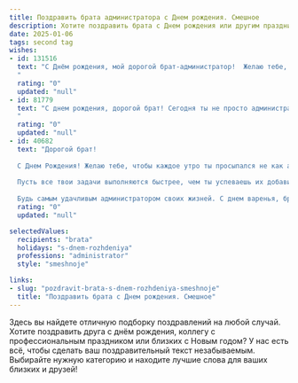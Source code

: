 ```yaml
---
title: Поздравить брата администратора c Днем рождения. Смешное
description: Хотите поздравить брата c Днем рождения или другим праздником? Наш ИИ создаст незабываемое поздравление, а вы обязательно выделитесь среди других.  
date: 2025-01-06
tags: second tag
wishes:
- id: 131516
  text: "С Днём рождения, мой дорогой брат-администратор!  Желаю тебе, чтобы твой день рождения был таким же безупречно организованным, как и твой рабочий график (ну, почти таким же,  позволим себе немного хаоса!).  Пусть все проблемы решаются так же быстро, как ты обрабатываешь заявки, а  подарки будут такими же ценными, как твой опыт работы.  Счастья, здоровья и  бесконечного запаса терпения (особенно на  клиентов!).
  "
  rating: "0"
  updated: "null"
- id: 81779
  text: "С днем рождения, дорогой брат! Сегодня ты не просто администратор, ты — главный распорядитель всего, что происходит в твоей жизни: от количества шампанского на дне рождения до количества беспорядков на рабочем столе. Пусть эта хаотичная, но любимая тобой система работает как часы, а ты всегда остаешься в ее центре, управляя всем с улыбкой и несокрушимым оптимизмом!
  "
  rating: "0"
  updated: "null"
- id: 40682
  text: "Дорогой брат!
  
  С Днем Рождения! Желаю тебе, чтобы каждое утро ты просыпался не как администратор, а как супергерой, готовый справляться со всеми багами жизни! Пусть в твоей жизни будет меньше ошибок и больше удачных логов.
  
  Пусть все твои задачи выполняются быстрее, чем ты успеваешь их добавить в список дел, а клиенты всегда будут счастливы и отзывчивы, даже если их Wi-Fi не работает. Пусть каждый день будет полон веселья, как шутки на IT-конференции, и пусть твой торт будет таким же сладким, как лучшая \"фича\", которую ты когда-либо запустил!
  
  Будь самым удачливым администратором своих жизней. С днем варенья, брат!"
  rating: "0"
  updated: "null"

selectedValues:
  recipients: "brata"
  holidays: "s-dnem-rozhdeniya"
  professions: "administrator"
  style: "smeshnoje"

links:
- slug: "pozdravit-brata-s-dnem-rozhdeniya-smeshnoje"
  title: "Поздравить брата c Днем рождения. Смешное"
---
```


Здесь вы найдете отличную подборку поздравлений на любой случай.
Хотите поздравить друга с днём рождения, коллегу с профессиональным праздником или близких с Новым годом? У нас есть всё, чтобы сделать ваш поздравительный текст незабываемым. Выбирайте нужную категорию и находите лучшие слова для ваших близких и друзей!
